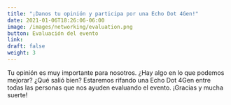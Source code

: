 ```yaml
---
title: "¡Danos tu opinión y participa por una Echo Dot 4Gen!"
date: 2021-01-06T18:26:06-06:00
image: /images/networking/evaluation.png
button: Evaluación del evento
link: 
draft: false
weight: 3
---
```


Tu opinión es muy importante para nosotros. ¿Hay algo en lo que podemos mejorar? ¿Qué salió bien?
Estaremos rifando una Echo Dot 4Gen entre todas las personas que nos ayuden evaluando el evento.
¡Gracias y mucha suerte!